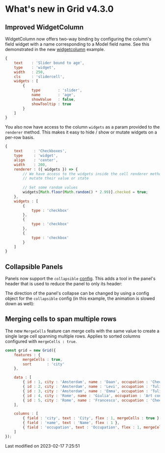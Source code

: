 # What's new in Grid v4.3.0

## Improved WidgetColumn

WidgetColumn now offers two-way binding by configuring the column's field widget with a name corresponding to a Model 
field name. See this demonstrated in the new
[widgetcolumn](https://bryntum.com/products/grid/examples/widgetcolumn/) example.

```javascript
{
    text    : 'Slider bound to age',
    type    : 'widget',
    width   : 250,
    cls     : 'slidercell',
    widgets : [
        {
            type        : 'slider',
            name        : 'age',
            showValue   : false,
            showTooltip : true
        }
    ]
}
```

<div class="external-example" data-file="Grid/column/WidgetColumn.js"></div>

You also now have access to the column `widgets` as a param provided to the `renderer` method. This makes it easy to
hide / show or mutate widgets on a per-row basis.

```javascript
{
    text     : 'Checkboxes',
    type     : 'widget',
    align    : 'center',
    width    : 200,
    renderer : ({ widgets }) => {
        // We have access to the widgets inside the cell renderer method, so you can hide / show widgets or
        // mutate their value or state
    
        // Set some random values
        widgets[Math.floor(Math.random() * 2.99)].checked = true;
    },
    widgets : [
        {
            type : 'checkbox'
        },
        {
            type : 'checkbox'
        },
        {
            type : 'checkbox'
        }
    ]
}
```

## Collapsible Panels

Panels now support the `collapsible` [config](#Core/widget/Panel#config-collapsible). This adds a tool in the panel's
header that is used to reduce the panel to only its header:

<div class="external-example" data-file="Grid/guides/whats-new/4.3.0/panel-collapse.js"></div>

The direction of the panel's collapse can be changed by using a config object for the `collapsible` config (in this
example, the animation is slowed down as well):

<div class="external-example" data-file="Grid/guides/whats-new/4.3.0/panel-collapse-left.js"></div>

## Merging cells to span multiple rows

The new `MergeCells` feature can merge cells with the same value to create a single large cell spanning multiple rows.
Applies to sorted columns configured with `mergeCells : true`.

```javascript
const grid = new Grid({
    features : {
        mergeCells : true,
        sort       : 'city'
    },

    data : [
        { id : 1, city : 'Amsterdam', name : 'Daan', occupation : 'Cheesemaker' },  
        { id : 2, city : 'Amsterdam', name : 'Levi', occupation : 'Tulip farmer' },  
        { id : 3, city : 'Amsterdam', name : 'Emma', occupation : 'Tulip farmer' },  
        { id : 4, city : 'Rome', name : 'Giulia', occupation : 'Art conservator' },  
        { id : 5, city : 'Rome', name : 'Francesco', occupation : 'Cheesemaker' },  
    ],

    columns : [
        { field : 'city', text : 'City', flex : 1, mergeCells : true },
        { field : 'name', text : 'Name', flex : 1 },
        { field : 'occupation', text : 'Occupation', flex : 1, mergeCells : true }
    ]
});
```

<div class="external-example" data-file="Grid/guides/whats-new/4.3.0/MergeCells.js"></div>


<p class="last-modified">Last modified on 2023-02-17 7:25:51</p>